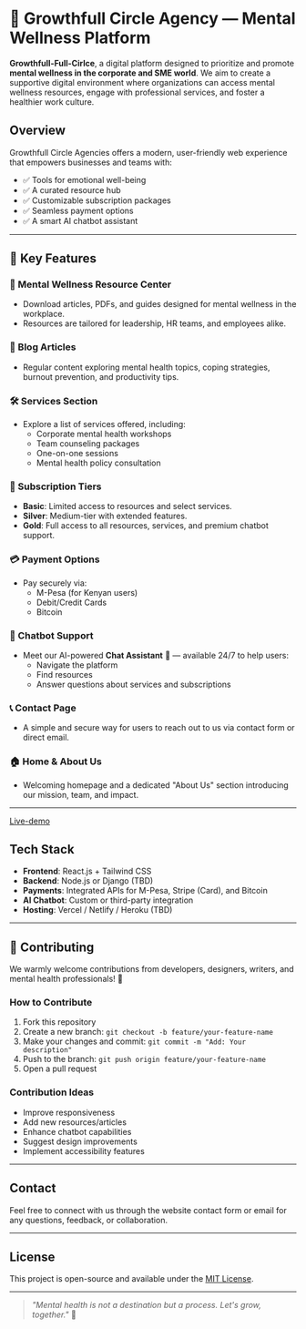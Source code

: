 # 🌱 Growthfull Circle Agency — Mental Wellness Platform

 **Growthfull-Full-Cirlce**, a digital platform designed to prioritize and promote **mental wellness in the corporate and SME world**. We aim to create a supportive digital environment where organizations can access mental wellness resources, engage with professional services, and foster a healthier work culture.

##  Overview
Growthfull Circle Agencies offers a modern, user-friendly web experience that empowers businesses and teams with:

- ✅ Tools for emotional well-being  
- ✅ A curated resource hub  
- ✅ Customizable subscription packages  
- ✅ Seamless payment options  
- ✅ A smart AI chatbot assistant 

---
## 🔑 Key Features

### 🧠 Mental Wellness Resource Center
- Download articles, PDFs, and guides designed for mental wellness in the workplace.
- Resources are tailored for leadership, HR teams, and employees alike.

### 📝 Blog Articles
- Regular content exploring mental health topics, coping strategies, burnout prevention, and productivity tips.

### 🛠️ Services Section
- Explore a list of services offered, including:
  - Corporate mental health workshops
  - Team counseling packages
  - One-on-one sessions
  - Mental health policy consultation

### 💎 Subscription Tiers
- **Basic**: Limited access to resources and select services.
- **Silver**: Medium-tier with extended features.
- **Gold**: Full access to all resources, services, and premium chatbot support.

### 💳 Payment Options
- Pay securely via:
  - M-Pesa (for Kenyan users)
  - Debit/Credit Cards
  - Bitcoin

### 💬 Chatbot Support
- Meet our AI-powered **Chat Assistant** 🤖 — available 24/7 to help users:
  - Navigate the platform
  - Find resources
  - Answer questions about services and subscriptions

### 📞 Contact Page
- A simple and secure way for users to reach out to us via contact form or direct email.

### 🏠 Home & About Us
- Welcoming homepage and a dedicated "About Us" section introducing our mission, team, and impact.

---

[Live-demo](https://growth-full-circle-agency-64zq.vercel.app/)

##  Tech Stack

- **Frontend**: React.js + Tailwind CSS
- **Backend**: Node.js or Django (TBD)
- **Payments**: Integrated APIs for M-Pesa, Stripe (Card), and Bitcoin
- **AI Chatbot**: Custom or third-party integration
- **Hosting**: Vercel / Netlify / Heroku (TBD)

---

## 🤝 Contributing

We warmly welcome contributions from developers, designers, writers, and mental health professionals! 🙌

### How to Contribute
1. Fork this repository
2. Create a new branch: `git checkout -b feature/your-feature-name`
3. Make your changes and commit: `git commit -m "Add: Your description"`
4. Push to the branch: `git push origin feature/your-feature-name`
5. Open a pull request

### Contribution Ideas
- Improve responsiveness
- Add new resources/articles
- Enhance chatbot capabilities
- Suggest design improvements
- Implement accessibility features

---

##  Contact

Feel free to connect with us through the website contact form or email for any questions, feedback, or collaboration.

---

##  License

This project is open-source and available under the [MIT License](LICENSE).

---

> _"Mental health is not a destination but a process. Let's grow, together."_ 🌱
 
 
